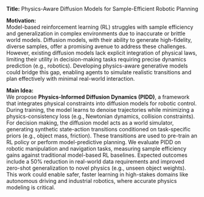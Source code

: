 **Title:** Physics-Aware Diffusion Models for Sample-Efficient Robotic Planning  

**Motivation:**  
Model-based reinforcement learning (RL) struggles with sample efficiency and generalization in complex environments due to inaccurate or brittle world models. Diffusion models, with their ability to generate high-fidelity, diverse samples, offer a promising avenue to address these challenges. However, existing diffusion models lack explicit integration of physical laws, limiting their utility in decision-making tasks requiring precise dynamics prediction (e.g., robotics). Developing physics-aware generative models could bridge this gap, enabling agents to simulate realistic transitions and plan effectively with minimal real-world interaction.  

**Main Idea:**  
We propose **Physics-Informed Diffusion Dynamics (PIDD)**, a framework that integrates physical constraints into diffusion models for robotic control. During training, the model learns to denoise trajectories while minimizing a physics-consistency loss (e.g., Newtonian dynamics, collision constraints). For decision making, the diffusion model acts as a world simulator, generating synthetic state-action transitions conditioned on task-specific priors (e.g., object mass, friction). These transitions are used to pre-train an RL policy or perform model-predictive planning. We evaluate PIDD on robotic manipulation and navigation tasks, measuring sample efficiency gains against traditional model-based RL baselines. Expected outcomes include a 50% reduction in real-world data requirements and improved zero-shot generalization to novel physics (e.g., unseen object weights). This work could enable safer, faster learning in high-stakes domains like autonomous driving and industrial robotics, where accurate physics modeling is critical.